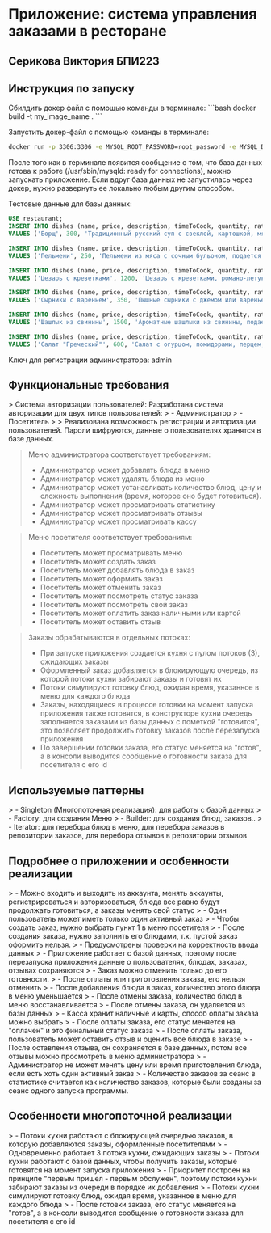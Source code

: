 <h1>Приложение: система управления заказами в ресторане</h1>
<h2>Серикова Виктория БПИ223</h2>

<h2>Инструкция по запуску</h2>
Сбилдить докер файл с помощью команды в терминале:
```bash
docker build -t my_image_name .
```

Запустить докер-файл с помощью команды в терминале:
```bash
docker run -p 3306:3306 -e MYSQL_ROOT_PASSWORD=root_password -e MYSQL_DATABASE=my_database -e MYSQL_USER=my_user -e MYSQL_PASSWORD=my_password my_image_name
```
После того как в терминале появится сообщение о том, что база данных готова к работе (/usr/sbin/mysqld: ready for connections), можно запускать приложение.
Если вдруг база данных не запустилась через докер, нужно развернуть ее локально любым другим способом.

Тестовые данные для базы данных:
```sql
USE restaurant;
INSERT INTO dishes (name, price, description, timeToCook, quantity, rating, ratingCount)
VALUES ('Борщ', 300, 'Традиционный русский суп с свеклой, картошкой, мясом и сметаной', 20, 20, 0, 0);

INSERT INTO dishes (name, price, description, timeToCook, quantity, rating, ratingCount)
VALUES ('Пельмени', 250, 'Пельмени из мяса с сочным бульоном, подается с сметаной и зеленью', 10, 25, 0, 0);

INSERT INTO dishes (name, price, description, timeToCook, quantity, rating, ratingCount)
VALUES ('Цезарь с креветками', 1200, 'Цезарь с креветками, романо-летуком, гренками и соусом', 15, 15, 0, 0);

INSERT INTO dishes (name, price, description, timeToCook, quantity, rating, ratingCount)
VALUES ('Сырники с вареньем', 350, 'Пышные сырники с джемом или вареньем на выбор', 10, 30, 0, 0);

INSERT INTO dishes (name, price, description, timeToCook, quantity, rating, ratingCount)
VALUES ('Шашлык из свинины', 1500, 'Ароматные шашлыки из свинины, подается с луком и соусом', 30, 20, 0, 0);

INSERT INTO dishes (name, price, description, timeToCook, quantity, rating, ratingCount)
VALUES ('Салат "Греческий"', 600, 'Салат с огурцом, помидорами, перцем, маслинами и фетой', 10, 10, 0, 0);
```
Ключ для регистрации администратора: admin

<h2>Функциональные требования</h2>
> Система авторизации пользователей: Разработана система авторизации для двух типов пользователей:
> - Администратор
> - Посетитель
>
> Реализована возможность регистрации и авторизации пользователей. Пароли шифруются, данные о пользователях хранятся в базе данных.

> Меню администратора соответствует требованиям: 
> - Администратор может добавлять блюда в меню 
> - Администратор может удалять блюда из меню
> - Администратор может устанавливать количество блюд, цену и сложность выполнения (время, которое оно будет готовиться).
> - Администратор может просматривать статистику
> - Администратор может просматривать отзывы
> - Администратор может просматривать кассу

> Меню посетителя соответствует требованиям:
> - Посетитель может просматривать меню
> - Посетитель может создать заказ
> - Посетитель может добавлять блюда в заказ
> - Посетитель может оформить заказ
> - Посетитель может отменить заказ
> - Посетитель может посмотреть статус заказа
> - Посетитель может посмотреть свой заказ
> - Посетитель может оплатить заказ наличными или картой
> - Посетитель может оставить отзыв

> Заказы обрабатываются в отдельных потоках:
> - При запуске приложения создается кухня с пулом потоков (3), ожидающих заказы
> - Оформленный заказ добавляется в блокирующую очередь, из которой потоки кухни забирают заказы и готовят их
> - Потоки симулируют готовку блюд, ожидая время, указанное в меню для каждого блюда
> - Заказы, находящиеся в процессе готовки на момент запуска приложения также готовятся, в конструкторе кухни очередь заполняется заказами из базы данных с пометкой "готовится", это позволяет продолжить готовку заказов после перезапуска приложения
> - По завершении готовки заказа, его статус меняется на "готов", а в консоли выводится сообщение о готовности заказа для посетителя с его id


<h2>Используемые паттерны</h2>
> - Singleton (Многопоточная реализация): для работы с базой данных
> - Factory: для создания Меню
> - Builder: для создания блюд, заказов..
> - Iterator: для перебора блюд в меню, для перебора заказов в репозитории заказов, для перебора отзывов в репозитории отзывов

<h2>Подробнее о приложении и особенности реализации</h2>
> - Можно входить и выходить из аккаунта, менять аккаунты, регистрироваться и авторизоваться, блюда все равно будут продолжать готовиться, а заказы менять свой статус
> - Один пользователь может иметь только один активный заказ
> - Чтобы создать заказ, нужно выбрать пункт 1 в меню посетителя
> - После создания заказа, нужно заполнить его блюдами, т.к. пустой заказ оформить нельзя.
> - Предусмотрены проверки на корректность ввода данных
> - Приложение работает с базой данных, поэтому после перезапуска приложения данные о пользователях, блюдах, заказах, отзывах сохраняются
> - Заказ можно отменить только до его готовности.
> - После оплаты или приготовления заказа, его нельзя отменить
> - После добавления блюда в заказ, количество этого блюда в меню уменьшается
> - После отмены заказа, количество блюд в меню восстанавливается
> - После отмены заказа, он удаляется из базы данных
> - Касса хранит наличные и карты, способ оплаты заказа можно выбрать
> - После оплаты заказа, его статус меняется на "оплачен" и это финальный статус заказа
> - После оплаты заказа, пользователь может оставить отзыв и оценить все блюда в заказе
> - После оставления отзыва, он сохраняется в базе данных, потом все отзывы можно просмотреть в меню администратора
> - Администратор не может менять цену или время приготовления блюда, если есть хоть один активный заказ
> - Количество заказов за сеанс в статистике считается как количество заказов, которые были созданы за сеанс одного запуска программы.

<h2>Особенности многопоточной реализации</h2>
> - Потоки кухни работают с блокирующей очередью заказов, в которую добавляются заказы, оформленные посетителями
> - Одновременно работает 3 потока кухни, ожидающих заказы
> - Потоки кухни работают с базой данных, чтобы получить заказы, которые готовятся на момент запуска приложения
> - Приоритет построен на принципе "первым пришел - первым обслужен", поэтому потоки кухни забирают заказы из очереди в порядке их добавления
> - Потоки кухни симулируют готовку блюд, ожидая время, указанное в меню для каждого блюда
> - После готовки заказа, его статус меняется на "готов", а в консоли выводится сообщение о готовности заказа для посетителя с его id